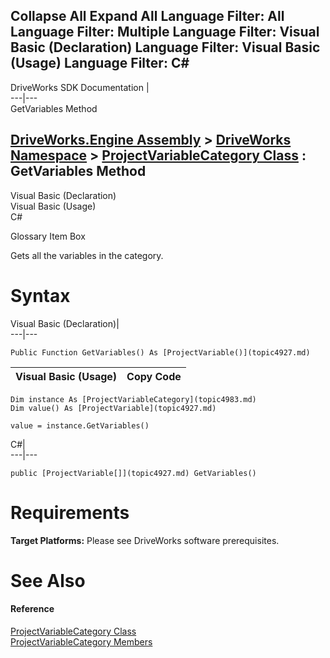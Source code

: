 Collapse All Expand All Language Filter: All  Language Filter: Multiple  Language Filter: Visual Basic (Declaration) Language Filter: Visual Basic (Usage) Language Filter: C#  
---  
DriveWorks SDK Documentation  |   
---|---  
GetVariables Method   
  
[DriveWorks.Engine Assembly](topic2156.md) > [DriveWorks Namespace](topic2159.md) > [ProjectVariableCategory Class](topic4983.md) : GetVariables Method  
---  
  
Visual Basic (Declaration)    
Visual Basic (Usage)    
C# 

Glossary Item Box

Gets all the variables in the category. 

# Syntax

Visual Basic (Declaration)|   
---|---  
      
    
    Public Function GetVariables() As [ProjectVariable()](topic4927.md)  
  
Visual Basic (Usage)| Copy Code  
---|---  
      
    
    Dim instance As [ProjectVariableCategory](topic4983.md)
    Dim value() As [ProjectVariable](topic4927.md)
     
    value = instance.GetVariables()  
  
C#|   
---|---  
      
    
    public [ProjectVariable[]](topic4927.md) GetVariables()  
  
# Requirements

**Target Platforms:** Please see DriveWorks software prerequisites.

# See Also

#### Reference

[ProjectVariableCategory Class](topic4983.md)   
[ProjectVariableCategory Members](topic4984.md)


